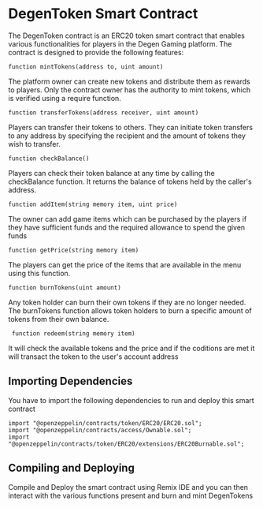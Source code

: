# DegenToken Smart Contract
The DegenToken contract is an ERC20 token smart contract that enables various functionalities for players in the Degen Gaming platform. The contract is designed to provide the following features:

```solidity
function mintTokens(address to, uint amount)
```
The platform owner can create new tokens and distribute them as rewards to players. Only the contract owner has the authority to mint tokens, which is verified using a require function.

```solidity
function transferTokens(address receiver, uint amount)
```
Players can transfer their tokens to others. They can initiate token transfers to any address by specifying the recipient and the amount of tokens they wish to transfer.

```solidity
function checkBalance()
```
Players can check their token balance at any time by calling the checkBalance function. It returns the balance of tokens held by the caller's address.

```solidity
function addItem(string memory item, uint price)
```
The owner can add game items which can be purchased by the players if they have sufficient funds and the required allowance to spend the given funds

```solidity
function getPrice(string memory item)
```
The players can get the price of the items that are available in the menu using this function.

```solidity
function burnTokens(uint amount)
```
Any token holder can burn their own tokens if they are no longer needed. The burnTokens function allows token holders to burn a specific amount of tokens from their own balance.

```solidity
 function redeem(string memory item)
```
It will check the available tokens and the price and if the coditions are met it will transact the token to the user's account address

## Importing Dependencies

You have to import the following dependencies to run and deploy this smart contract

```solidity
import "@openzeppelin/contracts/token/ERC20/ERC20.sol";
import "@openzeppelin/contracts/access/Ownable.sol";
import "@openzeppelin/contracts/token/ERC20/extensions/ERC20Burnable.sol";
```

## Compiling and Deploying

Compile and Deploy the smart contract using Remix IDE and you can then interact with the various functions present and burn and mint DegenTokens

